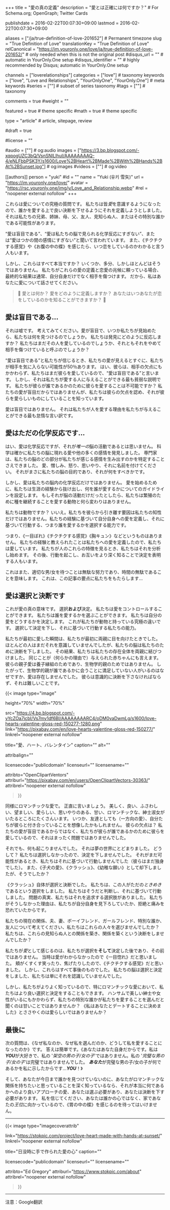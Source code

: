 +++
title = "愛の真の定義"
description = "愛とは正確には何ですか？"  # For Schema.org; OpenGraph; Twitter Cards

publishdate = 2016-02-22T00:07:30+09:00
lastmod = 2016-02-22T00:07:30+09:00

aliases = ["/ja/true-definition-of-love-201652"]  # Permanent timezone
slug = "True Definition of Love"
translationKey = "True Definition of Love"
relCanonical = "https://im.youronly.one/love/ja/true-definition-of-love-201652/"														# only needed when this is not the original post
#disqus_url = ""                                                    # automatic in YourOnly.One setup
#disqus_identifier = ""                                             # highly recommended by Disqus; automatic in YourOnly.One setup

channels = ["loverelationships"]
categories = ["love"]														# taxonomy
keywords = ["love", "Love and Relationships", "YourOnlyOne", "YourOnly.One"]															# meta keywords
#series = [""]																# subset of series taxonomy
#tags = [""]																	# taxonomy

comments = true
#weight = ""

featured = true															# theme specific
#math = true																	# theme specific

type = "article"                                                           # article, sitepage, review

#draft = true

#license = ""

#audio = [""]																# og:audio
images = ["https://3.bp.blogspot.com/-xqpogUZC3bQ/VsnSNlLlhuI/AAAAAAAAQ-4/eNLFbbPSK3Y/s1600/Love%2BHeart%2BMade%2BWith%2BHands%2BAt%2BSunset.jpg"]    # og:images
#videos = [""]                                # og:video

[[authors]]
person = "yuki"
#id = ""
name = "Yuki (유키 雪矢)"
url = "https://im.youronly.one/love/"
avatar = "https://rsc.youronly.one/img/y/Love_and_Relationship.webp"
#rel = "noopener external nofollow"
+++

これらは愛についての究極の質問です。 私たちは皆*愛*を意識するようになったので、誰かを愛する上で良い決断を下せるようにそれを定義しようとしました。 それは私たちの兄弟、姉妹、母、父、友人、見知らぬ人、またはその特別な誰かである可能性があります。

<!--more-->

<q>愛は盲目である</q>、<q>愛は私たちの脳で見られる化学反応にすぎない</q>、または<q>愛はつかの間の感情にすぎない</q>と聞いて言われています。 また、《チクチクする感覚》や《お腹の中の蝶》を感じたら、いつ恋をしているのかわかると言う人もいます。

しかし、これらはすべて本当ですか？ いくつか、多分、しかしほとんどはそうではありません。 私たちがこれらの愛の定義と恋愛の兆候に頼っている場合、最終的な結果は通常、自分自身だけでなく相手を傷つけます。 だから、私はあなたに愛について話させてください。

> <span class="font-emoji text-red">&#x1F493;</span> 愛とは何か？ 愛をどのように定義しますか？ あなたはいつあなたが恋をしているのかを知ることができますか？ <span class="font-emoji text-red">&#x1F493;</span>

## 愛は盲目である…

それは嘘です。 考えてみてください。愛が盲目で、いつか私たちが見始めたら、私たちは何を見つけるのでしょうか。 私たちは発見にどのように反応しますか？ 私たちはまだその人を愛しているのでしょうか、それともそれをやめて相手を傷つけていると呼ぶのでしょうか？

<q>愛は盲目である</q>と私たちが信じるとき、私たちの愛が見えるとすぐに、私たちが相手を気に入らない可能性が50％あります。 はい、彼らは、相手の欠点にもかかわらず、私たちはまだ彼らを愛しているので、<q>愛は盲目である</q>と言います。 しかし、それは私たちが愛する人に与えることができる最も貧弱な説明です。 私たちが彼らが誰であるかのために彼らを愛することは不可能ですか？ 私たちの愛が盲目だからではありませんが、私たちは彼らの欠点を認め、それが彼らを愛らしいものにしていることを知っています。

愛は盲目ではありません。 それは私たちが人を愛する理由を私たちが与えることができる最も怠惰な言い訳です。

## 愛はただの化学反応です…

はい、愛は化学反応ですが、それが*唯一の*脳の活動であるとは思いません。 科学は確かに私たちの脳に現れる愛や他の多くの感情を発見しました。 専門家は、私たちの脳のどの部分が私たちが感じる感情を生み出すのかを特定することさえできました。 愛、憎しみ、怒り、思いやり、それに名前を付けてください。 それがまさに私たちの脳の目的であり、それが何をすべきかです。

しかし、愛は私たちの脳内の化学反応だけではありません。 愛を始めるために、私たちは生涯の経験から抜け出し、何を誰が愛するかについてのガイドラインを設定します。 もしそれが脳の活動だけだったとしたら、私たちは繁殖のために種を継続することを愛する動物と何ら変わりはありません。

私たちは動物ですか？ いいえ。私たちを彼らから引き離す要因は私たちの知性だけではありません。私たちの経験に基づいて自分自身への愛を定義し、それに基づいて行動する、つまり誰を愛するかを選択する能力です。

つまり、《一目ぼれ》《チクチクする感覚》《胸キュン》などというものはありません。 私たちの経験と教えられたことは私たちへの愛を定義したので、私たちは愛しています。 私たちが人のこれらの特徴を見るとき、私たちはそれを分析し始めます。 その後、行動を起こし、お互いをより深く知ることで決定を表明する人もいます。

これはまた、適切な男/女を待つことは無駄な努力であり、時間の無駄であることを意味します。 これは、この記事の要点に私たちをもたらします…

## 愛は選択と決断です

これが愛の真の意味です。 選択**および**決定。 私たちは愛をコントロールすることができます。 私たちは誰を愛するかを選ぶことができます。 私たちは自分の愛をどうするかを決定します。 これが私たちが動物と持っている究極の違いです。 選択して決定を下し、それに基づいて行動する私たちの能力。

私たちが最初に愛した瞬間は、私たちが最初に両親に目を向けたときでした。 ほとんどの人はまだそれを意識していませんでしたが、私たちの脳は私たちのために決断を下しました。 その結果、私たちは私たちの存在全体を両親に結びつけました。 同じことが（何らかの理由で）与えられた赤ちゃんにも言えます。 彼らの親子愛は養子縁組のためであり、生物学的親のためではありません。 したがって、生物学的親が誰であるかに会うことに満足していない人がいるのはなぜですか、愛は存在しませんでした。 彼らは意識的に決断を下さなければならず、それは難しいことです。

{{< image
  type="image"

  height="70%"
  width="70%"

  src="https://4.bp.blogspot.com/-vYcZOa7icbI/Vs7mv1df6BI/AAAAAAAARC4/oDM0vaDwmLg/s1600/love-hearts-valentine-gloss-red-150277-1280.png"
  link="https://pixabay.com/en/love-hearts-valentine-gloss-red-150277/"
  linkrel="noopener external nofollow"

  title="愛、ハート、バレンタイン"
  caption=""
  alt=""

  attribalign=""

  licensecode="publicdomain"
  licenseurl=""
  licensename=""

  attribto="OpenClipartVentors"
  attriburl="https://pixabay.com/en/users/OpenClipartVectors-30363/"
  attribrel="noopener external nofollow"
>}}

同様にロマンチックな愛で。 正直に言いましょう。 美しく、良い、ふさわしい、望ましい、愛らしい、思いやりのある、甘い、ロマンチックな、紳士淑女がいたるところにたくさんいます。 いつか、友達としても（一方向の愛）、自分たちが彼らと付き合っていることを想像したかもしれません。 彼らの欠点は？ 私たちの愛が盲目であるからではなく、私たちが彼らが誰であるかのために彼らを愛しているので、それはまったく問題ではありませんでした。

それでも、何も起こりませんでした。 それは夢の世界にとどまりました。 どうして？ 私たちは選択しなかったので、決定を下しませんでした。 それがまだ可能性があるとき、私たちはそれに基づいて行動しませんでした（彼らはまだ独身でした）。 また、《子犬の愛》、《クラッシュ》、《幼稚な願い》として却下しましたが、そうでしたか？

《クラッシュ》自体が選択と決断でした。 私たちは、この人がただの*ときめき*であるという選択をしました。 私たちはそうだと判断し、それに基づいて行動しました。 問題の真実、私たちはそれを追求する選択肢がありました。 私たちがそうしなかった理由は、私たちが自分自身を見下ろしていたか、拒絶と痛みを恐れていたからです。

私たちの現在の関係、夫、妻、ボーイフレンド、ガールフレンド、特別な誰か、友人について考えてください、私たちはこれらの人々を選びませんでしたか？ 私たちは、これらの見知らぬ人との関係を築き、関係を築くという決断をしませんでしたか？

私たちが*愛*として感じるのは、私たちが選択を**そして**決定した後であり、その前ではありません。 当時は愛がわからなかったので《一目惚れ》だと思いました。 頬がくすくす笑ったり、焦げたりしたので、《チクチクする感覚》だと思いました。 しかし、これらはすべて事後のものでした。 私たちの脳は選択と決定をしました、私たちは単にそれを認識していませんでした。

しかし、私たちがよりよく知っているので、特にロマンチックな愛において、私たちはより良い選択と決定をすることもできます。 ハンサムで美しい紳士や女性がいるにもかかわらず、私たちの特別な誰かが私たちを愛することを選んだと聞くのは甘いことではありませんか？ 《私はあなたとデートすることに決めました》とささやくのは愛らしいではありませんか？

## 最後に

次の質問は、《なぜ私なのか、なぜ私を選んだのか、どうして私を愛することになったのか》です。 答えは簡単です。《あなたはあなた自身だからです。私は***YOU***が大好きで、私の '*架空の男の子/女の子*'ではありません。私の '*完璧な男の子/女の子*'は完璧ではありませんでした。 ***あなた***が完璧な男の子/女の子が何であるかを私に示したからです…***YOU***！》

そして、あなたが今日まで誰かを見つけていないのに、あなたがロマンチックな関係を持ちたいと思っていることを深く知っているなら、それが本当に何であるかへのより良いアプローチの愛、あなたは選ぶ必要があり、あなたは決断を下す必要があります。 私を信じてください、あなたは誰かの心ではなく、家であなたの*王位*に向かっているので、《胃の中の蝶》を感じるのを待ってはいけません。

---

{{< image
  type="imagecoverattrib"

  link="https://stokpic.com/project/love-heart-made-with-hands-at-sunset/"
  linkrel="noopener external nofollow"

  title="日没時に手で作られた愛の心"
  caption=""

  licensecode="publicdomain"
  licenseurl=""
  licensename=""

  attribto="Ed Gregory"
  attriburl="https://www.stokpic.com/about"
  attribrel="noopener external nofollow"
>}}

---

注意：Google翻訳
